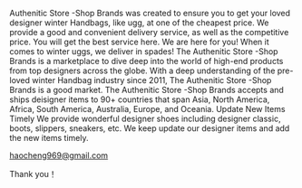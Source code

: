 Authenitic Store -Shop Brands was created to ensure you to get your loved designer winter Handbags, like ugg, at one of the cheapest price. We provide a good and convenient delivery service, as well as the competitive price. You will get the best service here. We are here for you! When it comes to winter uggs, we deliver in spades! The Authenitic Store -Shop Brands is a marketplace to dive deep into the world of high-end products from top designers across the globe. With a deep understanding of the pre-loved winter Handbag industry since 2011, The Authenitic Store -Shop Brands is a good market. The Authenitic Store -Shop Brands accepts and ships deisigner items to 90+ countries that span Asia, North America, Africa, South America, Australia, Europe, and Oceania. Update New Items Timely We provide wonderful designer shoes including designer classic, boots, slippers, sneakers, etc. We keep update our designer items and add the new items timely.

haocheng969@gmail.com

Thank you！
